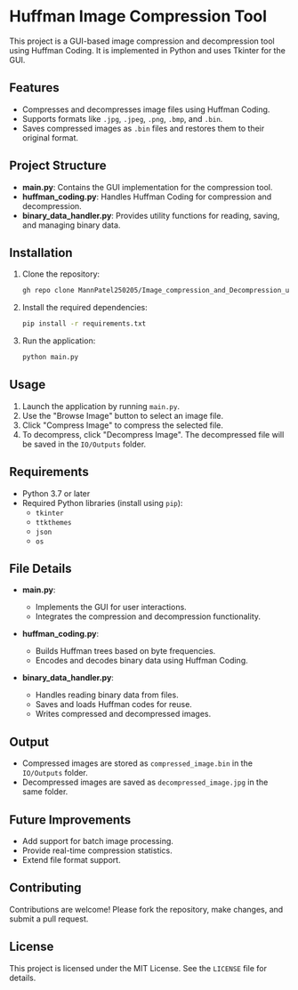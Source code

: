 # Huffman Image Compression Tool

This project is a GUI-based image compression and decompression tool using Huffman Coding. It is implemented in Python and uses Tkinter for the GUI.

## Features

- Compresses and decompresses image files using Huffman Coding.
- Supports formats like `.jpg`, `.jpeg`, `.png`, `.bmp`, and `.bin`.
- Saves compressed images as `.bin` files and restores them to their original format.

## Project Structure

- **main.py**: Contains the GUI implementation for the compression tool.
- **huffman_coding.py**: Handles Huffman Coding for compression and decompression.
- **binary_data_handler.py**: Provides utility functions for reading, saving, and managing binary data.

## Installation

1. Clone the repository:
   ```bash
   gh repo clone MannPatel250205/Image_compression_and_Decompression_using_Huffman_Encoding
   ```

2. Install the required dependencies:
   ```bash
   pip install -r requirements.txt
   ```

3. Run the application:
   ```bash
   python main.py
   ```

## Usage

1. Launch the application by running `main.py`.
2. Use the "Browse Image" button to select an image file.
3. Click "Compress Image" to compress the selected file.
4. To decompress, click "Decompress Image". The decompressed file will be saved in the `IO/Outputs` folder.

## Requirements

- Python 3.7 or later
- Required Python libraries (install using `pip`):
  - `tkinter`
  - `ttkthemes`
  - `json`
  - `os`

## File Details

- **main.py**:
  - Implements the GUI for user interactions.
  - Integrates the compression and decompression functionality.

- **huffman_coding.py**:
  - Builds Huffman trees based on byte frequencies.
  - Encodes and decodes binary data using Huffman Coding.

- **binary_data_handler.py**:
  - Handles reading binary data from files.
  - Saves and loads Huffman codes for reuse.
  - Writes compressed and decompressed images.

## Output

- Compressed images are stored as `compressed_image.bin` in the `IO/Outputs` folder.
- Decompressed images are saved as `decompressed_image.jpg` in the same folder.

## Future Improvements

- Add support for batch image processing.
- Provide real-time compression statistics.
- Extend file format support.

## Contributing

Contributions are welcome! Please fork the repository, make changes, and submit a pull request.

## License

This project is licensed under the MIT License. See the `LICENSE` file for details.